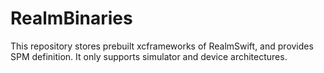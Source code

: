 # RealmBinaries
This repository stores prebuilt xcframeworks of RealmSwift, and provides SPM definition. It only supports simulator and device architectures.

